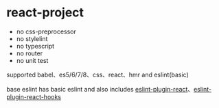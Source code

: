 # react-project

+ no css-preprocessor
+ no stylelint
+ no typescript
+ no router
+ no unit test

supported babel、es5/6/7/8、css、react、hmr and eslint(basic)

base eslint has basic eslint and also includes [eslint-plugin-react](https://github.com/yannickcr/eslint-plugin-react)、[eslint-plugin-react-hooks](https://github.com/facebook/react/tree/master/packages/eslint-plugin-react-hooks)
